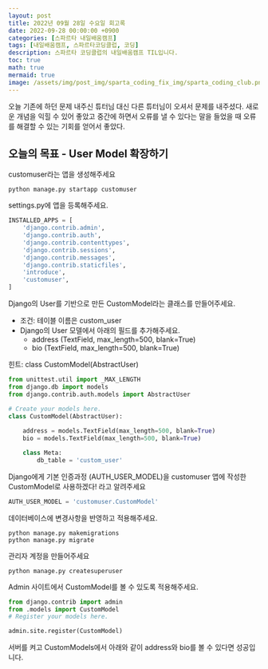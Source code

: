 ```yaml
---
layout: post
title: 2022년 09월 28일 수요일 회고록
date: 2022-09-28 00:00:00 +0900
categories: [스파르타 내일배움캠프]
tags: [내일배움캠프, 스파르타코딩클럽, 코딩]
description: 스파르타 코딩클럽의 내일배움캠프 TIL입니다.
toc: true
math: true
mermaid: true
image: /assets/img/post_img/sparta_coding_fix_img/sparta_coding_club.png
---
```

오늘 기존에 하던 문제 내주신 튜터님 대신 다른 튜터님이 오셔서 문제를 내주셨다. 새로운 개념을 익힐 수 있어 좋았고 중간에 하면서 오류를 낼 수 있다는 말을 들었을 때 오류를 해결할 수 있는 기회를 얻어서 좋았다. 


## 오늘의 목표 - User Model 확장하기
customuser라는 앱을 생성해주세요

```
python manage.py startapp customuser
```

settings.py에 앱을 등록해주세요.
```python
INSTALLED_APPS = [
    'django.contrib.admin',
    'django.contrib.auth',
    'django.contrib.contenttypes',
    'django.contrib.sessions',
    'django.contrib.messages',
    'django.contrib.staticfiles',
    'introduce',
    'customuser',
]
```
Django의 User를 기반으로 만든 CustomModel라는 클래스를 만들어주세요.

  - 조건: 테이블 이름은 custom_user
  - Django의 User 모델에서 아래의 필드를 추가해주세요.
    - address (TextField, max_length=500, blank=True)
    - bio (TextField, max_length=500, blank=True)

힌트: class CustomModel(AbstractUser)

```python
from unittest.util import _MAX_LENGTH
from django.db import models
from django.contrib.auth.models import AbstractUser	

# Create your models here.
class CustomModel(AbstractUser):
    
    address = models.TextField(max_length=500, blank=True)
    bio = models.TextField(max_length=500, blank=True)

    class Meta:
        db_table = 'custom_user'
```

Django에게 기본 인증과정 (AUTH_USER_MODEL)을 customuser 앱에 작성한 CustomModel로 사용하겠다! 라고 알려주세요

```python
AUTH_USER_MODEL = 'customuser.CustomModel'
```

데이터베이스에 변경사항을 반영하고 적용해주세요.
```
python manage.py makemigrations
python manage.py migrate
```
관리자 계정을 만들어주세요
```
python manage.py createsuperuser
```
Admin 사이트에서 CustomModel를 볼 수 있도록 적용해주세요.
```python
from django.contrib import admin
from .models import CustomModel
# Register your models here.

admin.site.register(CustomModel)
```

서버를 켜고 CustomModels에서 아래와 같이 address와 bio를 볼 수 있다면 성공입니다.


